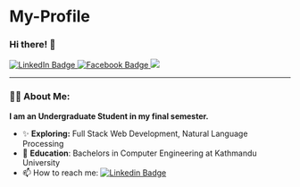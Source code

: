 # My-Profile

### Hi there! 👋

<div id="badges">
  <a href="https://www.linkedin.com/in/pranima-kansakar-854250188/">
    <img src="https://img.shields.io/badge/LinkedIn-blue?style=for-the-badge&logo=linkedin&logoColor=white" alt="LinkedIn Badge"/>
  </a>
  <a href="https://www.facebook.com/pranima.kansakar/">
    <img src="https://img.shields.io/badge/Facebook-red?style=for-the-badge&logo=facebook&logoColor=white" alt="Facebook Badge"/>
  </a>
  <a href="https://www.instagram.com/pranima__/">
    <img src="https://img.shields.io/badge/Instagram-black?style=for-the-badge&logo=instagram&logoColor=%22%20alt=%22Instagram%20Badge"/>
  </a>  
</div>


---

### :woman_technologist: About Me:

**I am an Undergraduate Student in my final semester.**
- ✨ **Exploring:** Full Stack Web Development, Natural Language Processing
- 📙 **Education**: Bachelors in Computer Engineering at Kathmandu University
- 📫 How to reach me: [![Linkedin Badge](https://img.shields.io/badge/-kakbar-blue?style=flat&logo=Linkedin&logoColor=white)](https://www.linkedin.com/in/pranima-kansakar-854250188/)
